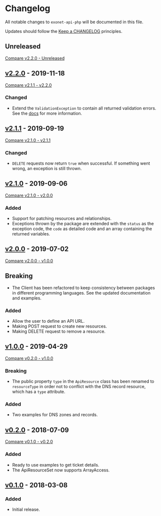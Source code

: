 # Changelog

All notable changes to `exonet-api-php` will be documented in this file.

Updates should follow the [Keep a CHANGELOG](http://keepachangelog.com/) principles.

## Unreleased
[Compare v2.2.0 - Unreleased](https://github.com/exonet/exonet-api-php/compare/v2.2.0...master)

## [v2.2.0](https://github.com/exonet/exonet-api-php/releases/tag/v2.2.0) - 2019-11-18
[Compare v2.1.1 - v2.2.0](https://github.com/exonet/exonet-api-php/compare/v2.1.1...v2.2.0)
### Changed
- Extend the `ValidationException` to contain all returned validation errors. See the [docs](./docs/exceptions.md) for more information.

## [v2.1.1](https://github.com/exonet/exonet-api-php/releases/tag/v2.1.1) - 2019-09-19
[Compare v2.1.0 - v2.1.1](https://github.com/exonet/exonet-api-php/compare/v2.1.0...v2.1.1)
### Changed
- `DELETE` requests now return `true` when successful. If something went wrong, an exception is still thrown.

## [v2.1.0](https://github.com/exonet/exonet-api-php/releases/tag/v2.1.0) - 2019-09-06
[Compare v2.1.0 - v2.0.0](https://github.com/exonet/exonet-api-php/compare/v2.0.0...v2.1.0)
### Added
- Support for patching resources and relationships.
- Exceptions thrown by the package are extended with the `status` as the exception code, the `code` as detailed code and an array containing the returned variables.

## [v2.0.0](https://github.com/exonet/exonet-api-php/releases/tag/v2.0.0) - 2019-07-02
[Compare v2.0.0 - v1.0.0](https://github.com/exonet/exonet-api-php/compare/v1.0.0...v2.0.0)
## Breaking
- The Client has been refactored to keep consistency between packages in different programming languages. See the updated documentation and examples.

### Added
- Allow the user to define an API URL.
- Making POST request to create new resources.
- Making DELETE request to remove a resource.

## [v1.0.0](https://github.com/exonet/exonet-api-php/releases/tag/v1.0.0) - 2019-04-29
[Compare v0.2.0 - v1.0.0](https://github.com/exonet/exonet-api-php/compare/v0.2.0...v1.0.0)
### Breaking
- The public property `type` in the `ApiResource` class has been renamed to `resourceType` in order not to conflict with the DNS record resource, which has a `type` attribute.

### Added
- Two examples for DNS zones and records.

## [v0.2.0](https://github.com/exonet/exonet-api-php/releases/tag/v0.2.0) - 2018-07-09
[Compare v0.1.0 - v0.2.0](https://github.com/exonet/exonet-api-php/compare/v0.1.0...v0.2.0)
### Added
- Ready to use examples to get ticket details.
- The ApiResourceSet now supports ArrayAccess.

## [v0.1.0](https://github.com/exonet/exonet-api-php/releases/tag/v0.1.0) - 2018-03-08
### Added
- Initial release.

